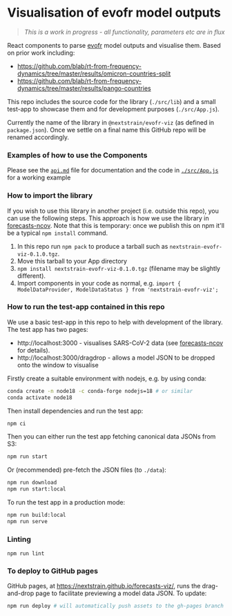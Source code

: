 # Visualisation of evofr model outputs

> _This is a work in progress - all functionality, parameters etc are in flux_

React components to parse [evofr](https://github.com/blab/evofr) model outputs and visualise them.
Based on prior work including:

* https://github.com/blab/rt-from-frequency-dynamics/tree/master/results/omicron-countries-split
* https://github.com/blab/rt-from-frequency-dynamics/tree/master/results/pango-countries

This repo includes the source code for the library (`./src/lib`) and a small test-app to showcase
them and for development purposes (`./src/App.js`).

Currently the name of the library in `@nextstrain/evofr-viz` (as defined in `package.json`).
Once we settle on a final name this GitHub repo will be renamed accordingly.

### Examples of how to use the Components

Please see the [`api.md`](./api.md) file for documentation and the code in [`./src/App.js`](./src/App.js) for a working example

### How to import the library

If you wish to use this library in another project (i.e. outside this repo), you can use the following steps.
This approach is how we use the library in [forecasts-ncov](https://github.com/nextstrain/forecasts-ncov/tree/main/viz).
Note that this is temporary: once we publish this on npm it'll be a typical `npm install` command.

1. In this repo run `npm pack` to produce a tarball such as `nextstrain-evofr-viz-0.1.0.tgz`.
2. Move this tarball to your App directory
3. `npm install nextstrain-evofr-viz-0.1.0.tgz` (filename may be slightly different).
4. Import components in your code as normal, e.g. `import { ModelDataProvider, ModelDataStatus } from 'nextstrain-evofr-viz';`


### How to run the test-app contained in this repo

We use a basic test-app in this repo to help with development of the library.
The test app has two pages:
* http://localhost:3000 - visualises SARS-CoV-2 data (see [forecasts-ncov](github.com/nextstrain/forecasts-ncov/) for details).
* http://localhost:3000/dragdrop - allows a model JSON to be dropped onto the window to visualise


Firstly create a suitable environment with nodejs, e.g. by using conda:

```sh
conda create -n node18 -c conda-forge nodejs=18 # or similar
conda activate node18
```
Then install dependencies and run the test app:

```sh
npm ci
```

Then you can either run the test app fetching canonical data JSONs from S3:
```sh
npm run start
```

Or (recommended) pre-fetch the JSON files (to `./data`):

```sh
npm run download
npm run start:local
```

To run the test app in a production mode:

```sh
npm run build:local
npm run serve
```

### Linting

`npm run lint`

### To deploy to GitHub pages

GitHub pages, at https://nextstrain.github.io/forecasts-viz/, runs the drag-and-drop page to facilitate previewing a model data JSON.
To update:

```sh
npm run deploy # will automatically push assets to the gh-pages branch
```


